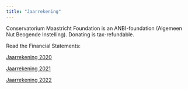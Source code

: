 ```yaml
---
title: "Jaarrekening"
---
```


Conservatorium Maastricht Foundation is an ANBI-foundation (Algemeen Nut Beogende Instelling). Donating is tax-refundable.

Read the Financial Statements:


[Jaarrekening 2020](jaarrekening_2020.pdf)


[Jaarrekening 2021](jaarrekening_2021.pdf)


[Jaarrekening 2022](jaarrekening_2022.pdf)

